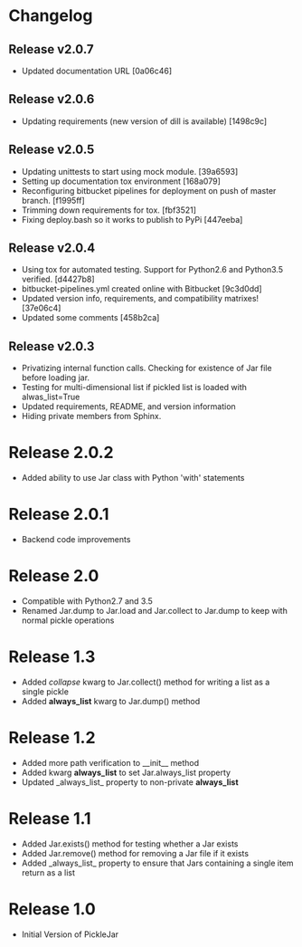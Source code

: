 # Changelog

## Release v2.0.7
 * Updated documentation URL [0a06c46]

## Release v2.0.6
 * Updating requirements (new version of dill is available) [1498c9c]

## Release v2.0.5
 * Updating unittests to start using mock module. [39a6593]
 * Setting up documentation tox environment [168a079]
 * Reconfiguring bitbucket pipelines for deployment on push of master branch. [f1995ff]
 * Trimming down requirements for tox. [fbf3521]
 * Fixing deploy.bash so it works to publish to PyPi [447eeba]

## Release v2.0.4
 * Using tox for automated testing.  Support for Python2.6 and Python3.5 verified. [d4427b8]
 * bitbucket-pipelines.yml created online with Bitbucket [9c3d0dd]
 * Updated version info, requirements, and compatibility matrixes! [37e06c4]
 * Updated some comments [458b2ca]

## Release v2.0.3
 * Privatizing internal function calls.  Checking for existence of Jar file before loading jar.
 * Testing for multi-dimensional list if pickled list is loaded with alwas_list=True
 * Updated requirements, README, and version information
 * Hiding private members from Sphinx.

# Release 2.0.2
 * Added ability to use Jar class with Python 'with' statements

# Release 2.0.1
 * Backend code improvements

# Release 2.0
 * Compatible with Python2.7 and 3.5
 * Renamed Jar.dump to Jar.load and Jar.collect to Jar.dump to keep with normal pickle operations

# Release 1.3
 * Added *collapse* kwarg to Jar.collect() method for writing a list as a single pickle
 * Added **always_list** kwarg to Jar.dump() method

# Release 1.2
 * Added more path verification to \_\_init__ method
 * Added kwarg **always_list** to set Jar.always_list property
 * Updated \_always_list_ property to non-private **always_list**

# Release 1.1
 * Added Jar.exists() method for testing whether a Jar exists
 * Added Jar.remove() method for removing a Jar file if it exists
 * Added \_always_list_ property to ensure that Jars containing a single item return as a list

# Release 1.0
 * Initial Version of PickleJar
